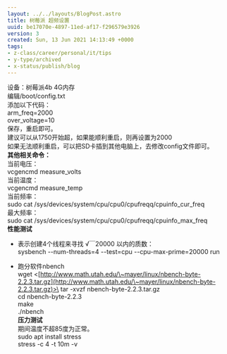 ```yaml
---
layout: ../../layouts/BlogPost.astro
title: 树莓派 超频设置
uuid: be17070e-4897-11ed-af17-f296579e3926
version: 3
created: Sun, 13 Jun 2021 14:13:49 +0000
tags:
- z-class/career/personal/it/tips
- y-type/archived
- x-status/publish/blog
---
```


设备：树莓派4b 4G内存\
编辑/boot/config.txt\
添加以下代码：\
arm_freq=2000\
over_voltage=10\
保存，重启即可。\
建议可以从1750开始超，如果能顺利重启，则再设置为2000\
如果无法顺利重启，可以把SD卡插到其他电脑上，去修改config文件即可。\
**其他相关命令：**\
当前电压：\
vcgencmd measure_volts\
当前温度：\
vcgencmd measure_temp\
当前频率：\
sudo cat /sys/devices/system/cpu/cpu0/cpufreqq/cpuinfo_cur_freq\
最大频率：\
sudo cat /sys/devices/system/cpu/cpu0/cpufreqq/cpuinfo_max_freq\
**性能测试**

- 表示创建4个线程来寻找 √￣20000 以内的质数：\
sysbench --num-threads=4 --test=cpu --cpu-max-prime=20000 run

- 跑分软件nbench\
wget <[http://www.math.utah.edu/\~mayer/linux/nbench-byte-2.2.3.tar.gz](http://www.math.utah.edu/\~mayer/linux/nbench-byte-2.2.3.tar.gz)>\
tar -xvzf nbench-byte-2.2.3.tar.gz\
cd nbench-byte-2.2.3\
make\
./nbench\
**压力测试**\
期间温度不超85度为正常。\
sudo apt install stress\
stress -c 4 -t 10m -v